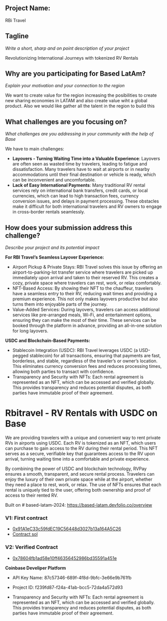 
## Project Name:
RBi Travel

## Tagline
*Write a short, sharp and on point description of your project*

Revolutionizing International Journeys with tokenized RV Rentals

## Why are you participating for Based LatAm?
*Explain your motivation and your connection to the region*

We want to create value for the region increasing the posibilities to create new sharing economies in LATAM and also create value wiht a global product. Also we would like gather all the talent in the region to build this

## What challenges are you focusing on?
*What challenges are you addressing in your community with the help of Base*

We have to main challenges: 
- **Layovers - Turning Waiting Time into a Valuable Experience**: Layovers are often seen as wasted time by travelers, leading to fatigue and dissatisfaction. Many travelers have to wait at airports or in nearby accommodations until their final destination or vehicle is ready, which can be inconvenient and uncomfortable.
- **Lack of Easy International Payments**: Many traditional RV rental services rely on international bank transfers, credit cards, or local currencies, which can lead to high transaction fees, currency conversion issues, and delays in payment processing. These obstacles make it difficult for both international travelers and RV owners to engage in cross-border rentals seamlessly.

## How does your submission address this challenge?
*Describe your project and its potential impact*

**For RBI Travel’s Seamless Layover Experience:**
- Airport Pickup & Private Stays: RBI Travel solves this issue by offering an airport-to-parking-lot transfer service where travelers are picked up immediately upon arrival and taken to their reserved RV. This creates a cozy, private space where travelers can rest, work, or relax comfortably.
- NFT-Based Access: By showing their NFT to the chauffeur, travelers have a seamless entry to their RV, reducing wait times and providing a premium experience. This not only makes layovers productive but also turns them into enjoyable parts of the journey.
- Value-Added Services: During layovers, travelers can access additional services like pre-arranged meals, Wi-Fi, and entertainment options, ensuring they can make the most of their time. These services can be booked through the platform in advance, providing an all-in-one solution for long layovers.

**USDC and Blockchain-Based Payments:**
- Stablecoin Integration (USDC): RBI Travel leverages USDC (a USD-pegged stablecoin) for all transactions, ensuring that payments are fast, borderless, and stable, regardless of the traveler’s or owner’s location. This eliminates currency conversion fees and reduces processing times, allowing both parties to transact with confidence.
- Transparency and Security with NFTs: Each rental agreement is represented as an NFT, which can be accessed and verified globally. This provides transparency and reduces potential disputes, as both parties have immutable proof of their agreement.









# Rbitravel - RV Rentals with USDC on Base
We are providing travelers with a unique and convenient way to rent private RVs in airports using USDC.  Each RV is tokenized as an NFT, which users can purchase to gain access to the RV during their rental period. This NFT serves as a secure, verifiable key that guarantees access to the RV upon arrival, turning waiting time into a comfortable and private experience.

By combining the power of USDC and blockchain technology, RVPay ensures a smooth, transparent, and secure rental process. Travelers can enjoy the luxury of their own private space while at the airport, whether they need a place to rest, work, or relax.  The use of NFTs ensures that each rental is uniquely tied to the user, offering both ownership and proof of access to their rented RV.


Built on # based-latam-2024: https://based-latam.devfolio.co/overview 


### V1: First contract
- [0x91A1eC33c59fdEC19C56448d3027b13a164A5C26](https://sepolia.basescan.org/address/0x91a1ec33c59fdec19c56448d3027b13a164a5c26)
- [Contract sol](https://github.com/Ekinoxis-evm/based-latam-2024/blob/main/RVRental.sol)
  
### V2: Verified Contract
- [0x78604fb1ad58e10ff46356452986bd35591a451e](https://sepolia.basescan.org/address/0x78604fb1ad58e10ff46356452986bd35591a451e)

**Coinbase Develiper Platform**
- API Key Name: 87c57346-689f-4f8d-9bfc-3e66e9b761fb
- Project ID: f239fd87-f24a-41ab-bcc5-72da4a572d93

- Transparency and Security with NFTs: Each rental agreement is represented as an NFT, which can be accessed and verified globally. This provides transparency and reduces potential disputes, as both parties have immutable proof of their agreement.
